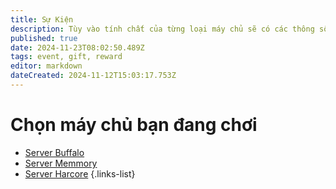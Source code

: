 ```yaml
---
title: Sự Kiện
description: Tùy vào tính chất của từng loại máy chủ sẽ có các thông sô khác nhau. Anh em chơi máy chủ nào thì vào coi của máy chủ đó.
published: true
date: 2024-11-23T08:02:50.489Z
tags: event, gift, reward
editor: markdown
dateCreated: 2024-11-12T15:03:17.753Z
---
```


# Chọn máy chủ bạn đang chơi

- [Server Buffalo](/vi/events/buffalo)
- [Server Memmory](/vi/events/memory)
- [Server Harcore](/vi/events/hardcore)
{.links-list}

